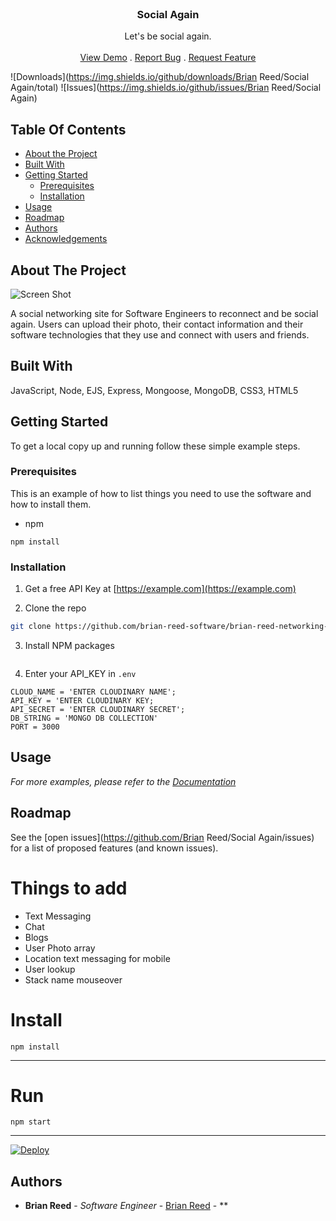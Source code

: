 <br/>
<p align="center">
  <h3 align="center">Social Again</h3>

  <p align="center">
    Let's be social again. 
    <br/>
    <br/>
    <a href="https://github.com/Brian Reed/Social Again">View Demo</a>
    .
    <a href="https://github.com/Brian Reed/Social Again/issues">Report Bug</a>
    .
    <a href="https://github.com/Brian Reed/Social Again/issues">Request Feature</a>
  </p>
</p>

![Downloads](https://img.shields.io/github/downloads/Brian Reed/Social Again/total) ![Issues](https://img.shields.io/github/issues/Brian Reed/Social Again) 

## Table Of Contents

* [About the Project](#about-the-project)
* [Built With](#built-with)
* [Getting Started](#getting-started)
  * [Prerequisites](#prerequisites)
  * [Installation](#installation)
* [Usage](#usage)
* [Roadmap](#roadmap)
* [Authors](#authors)
* [Acknowledgements](#acknowledgements)

## About The Project

![Screen Shot](https://repository-images.githubusercontent.com/370849781/d3bf52de-6d67-4a73-9b17-616e31d05fbf)

A social networking site for Software Engineers to reconnect and be social again. Users can upload their photo, their contact information and their software technologies that they use and connect with users and friends.

## Built With

JavaScript, Node, EJS, Express, Mongoose, MongoDB, CSS3, HTML5

## Getting Started

To get a local copy up and running follow these simple example steps.

### Prerequisites

This is an example of how to list things you need to use the software and how to install them.

* npm

```
npm install
```

### Installation

1. Get a free API Key at [https://example.com](https://example.com)

2. Clone the repo

```sh
git clone https://github.com/brian-reed-software/brian-reed-networking-app.git
```

3. Install NPM packages

```npm install
```

4. Enter your API_KEY in `.env`

```JS
CLOUD_NAME = 'ENTER CLOUDINARY NAME';
API_KEY = 'ENTER CLOUDINARY KEY;
API_SECRET = 'ENTER CLOUDINARY SECRET';
DB_STRING = 'MONGO DB COLLECTION'
PORT = 3000

```

## Usage


_For more examples, please refer to the [Documentation](https://example.com)_

## Roadmap

See the [open issues](https://github.com/Brian Reed/Social Again/issues) for a list of proposed features (and known issues).

# Things to add

  - Text Messaging 
  - Chat
  - Blogs
  - User Photo array
  - Location text messaging for mobile
  - User lookup
  - Stack name mouseover
  
# Install

`npm install`

---

# Run

`npm start`

---

<a href="https://heroku.com/deploy">
  <img src="https://www.herokucdn.com/deploy/button.svg" alt="Deploy">
</a>

## Authors

* **Brian Reed** - *Software Engineer* - [Brian Reed](https://github.com/brian-reed-software/brian-reed-networking-app) - **


